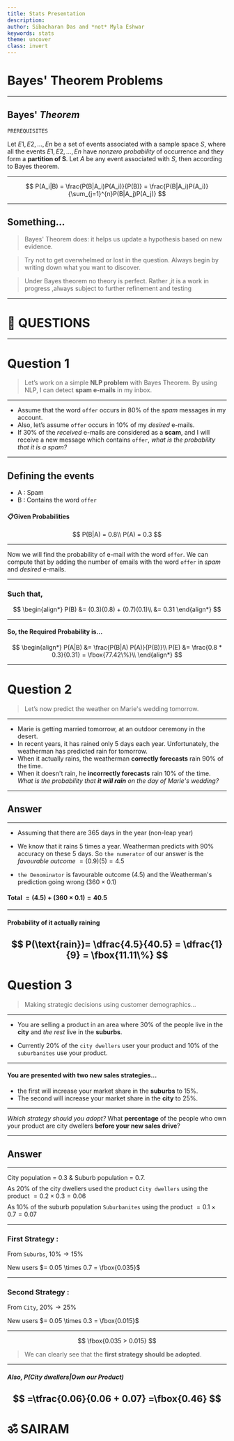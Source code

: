 ```yaml
---
title: Stats Presentation
description:
author: Sibacharan Das and *not* Myla Eshwar
keywords: stats
theme: uncover
class: invert
---
```


# **Bayes' Theorem** Problems
---

## **Bayes'** *Theorem*

`PREREQUISITES`

Let $E1, E2,…, En$ be a set of events associated with a sample space $S$, where all the events $E1, E2,…, En$ have *nonzero probability* of occurrence and they form a **partition of S**. Let $A$ be any event associated with $S$, then according to Bayes theorem.

---
$$
P(A_i|B) = \frac{P(B|A_i)P(A_i)}{P(B)} = \frac{P(B|A_i)P(A_i)}{\sum_{j=1}^{n}P(B|A_j)P(A_j)}
$$

---

## Something...

>Bayes' Theorem does: it helps us update a hypothesis based on new evidence.

>Try not to get overwhelmed or lost in the question. Always begin by writing down what you want to discover.

>Under Bayes theorem no theory is perfect. Rather ,it is a work in progress ,always subject to further refinement and testing

---

# <!-- fit --> :book: **QUESTIONS**

---
# Question **1**
 > Let’s work on a simple **NLP problem** with Bayes Theorem. By using NLP, I can detect **spam e-mails** in my inbox.

---

 - Assume that the word `offer` occurs in $80\%$ of the *spam* messages in my account.
 - Also, let’s assume `offer` occurs in $10\%$ of my *desired* e-mails.
 - If $30\%$ of the *received* e-mails are considered as a **scam**, and I will receive a new message which contains `offer`, _what is the probability that it is a spam?_

 ---

## Defining the **events**
- A : Spam
- B : Contains the word `offer`

#### :clipboard:Given Probabilities

$$
P(B|A) = 0.8\\
P(A) = 0.3
$$

---
Now we will find the probability of e-mail with the word `offer`. We can compute that by adding the number of emails with the word `offer` in *spam* and *desired* e-mails.

---
### Such that,
$$
\begin{align*}
P(B) &= (0.3)(0.8) + (0.7)(0.1)\\
&= 0.31
\end{align*}
$$

<!-- footer: "*B **:** contains the word `offer`" -->

---
#### So, the Required **Probability** is...
$$
\begin{align*}
P(A|B) &= \frac{P(B|A) P(A)}{P(B)}\\
P(E) &= \frac{0.8 * 0.3}{0.31} = \fbox{77.42\%}\\
\end{align*}
$$

<!-- footer: "*A **:** spam\n *B **:** contains the word `offer`" -->
---
<!-- footer: "" -->
# Question **2**
 > Let’s now predict the weather on Marie's wedding tomorrow.
---

- Marie is getting married tomorrow, at an outdoor ceremony in the desert.
- In recent years, it has rained only $5$ days each year. Unfortunately, the weatherman has predicted rain for tomorrow.
- When it actually rains, the weatherman **correctly forecasts** rain $90\%$ of the time.
- When it doesn't rain, he **incorrectly forecasts** rain $10\%$ of the time. _What is the probability that **it will rain** on the day of Marie's wedding?_
---
## **Answer**
---
- Assuming that there are $365$ days in the year (non-leap year)

- We know that it rains $5$ times a year. Weatherman predicts with $90\%$ accuracy on these $5$ days.
So `the numerator` of our answer is the *favourable outcome* $= (0.9)(5) = 4.5$

- `the Denominator` is favourable outcome $(4.5)$ and the Weatherman's prediction
going wrong $(360\times0.1)$
#### Total $= (4.5) + (360\times0.1) = 40.5$

---
#### **Probability** of it actually raining
$$
P(\text{rain})= \dfrac{4.5}{40.5} = \dfrac{1}{9} = \fbox{11.11\%}
$$
---
<!-- footer: "" -->
# Question **3**
 > Making strategic decisions using customer demographics...
---

- You are selling a product in an area where $30\%$ of the people live in the **city** and _the rest_ live in the **suburbs**.

- Currently $20\%$ of the `city dwellers` user your product and $10\%$ of the `suburbanites` use your product.
---

#### You are presented with **two new sales strategies**...

- the first will increase your market share in the **suburbs** to $15\%$.
- The second will increase your market share in the **city** to $25\%$.
---

_Which strategy should you adopt?_ What **percentage** of the people who own your product are city dwellers **before your new sales drive**?

---
## **Answer**
---

City population = $0.3$ & Suburb population = $0.7$.
$$$$
As $20\%$ of the city dwellers used the product
`City dwellers` using the product $= 0.2 \times 0.3 = 0.06$
$$$$
As $10\%$ of the suburb population
`Suburbanites` using the product $= 0.1 \times 0.7 = 0.07$

---

### First **Strategy** :
From `Suburbs`, $10\% \rightarrow 15\%$

New users $= 0.05 \times 0.7 = \fbox{0.035}$

---
### Second **Strategy** :
From `City`, $20\% \rightarrow 25\%$

New users $= 0.05 \times 0.3 = \fbox{0.015}$

---
$$
\fbox{0.035 > 0.015}
$$
> We can clearly see that
the **first strategy should be adopted**.

---
##### **Also**, $P(\text{City dwellers}|\text{Own our Product})$
$$
=\tfrac{0.06}{0.06 + 0.07}
=\fbox{0.46}
$$
---
# <!-- fit -->ॐ **SAI**RAM
